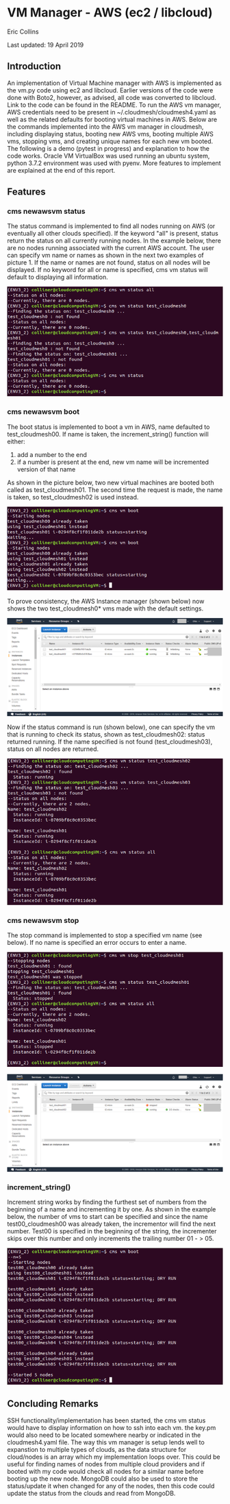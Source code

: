
# VM Manager - AWS (ec2 / libcloud)

Eric Collins

Last updated: 19 April 2019

## Introduction

An implementation of Virtual Machine manager with AWS is implemented as the vm.py code using ec2 and libcloud. Earlier versions of the code were done with Boto2, however, as advised, all code was converted to libcloud. Link to the code can be found in the README. To run the AWS vm manager, AWS credentials need to be present in ~/.cloudmesh/cloudmesh4.yaml as well as the related defaults for booting virtual machines in AWS. Below are the commands implemented into the AWS vm manager in cloudmesh, including displaying status, booting new AWS vms, booting multiple AWS vms, stopping vms, and creating unique names for each new vm booted. The following is a demo (pytest in progress) and explanation to how the code works. Oracle VM VirtualBox was used running an ubuntu system, python 3.7.2 environment was used with pyenv. More features to implement are explained at the end of this report.


## Features

### cms newawsvm status

The status command is implemented to find all nodes running on AWS (or eventually all other clouds specified). If the keyword "all" is present, status return the status on all currently running nodes. In the example below, there are no nodes running associated with the current AWS account. The user can specify vm name or names as shown in the next two examples of picture 1. If the name or names are not found, status on all nodes will be displayed. If no keyword for all or name is specified, cms vm status will default to displaying all information.

![Alt text](report_images/cmsvmdemo_1.png)


### cms newawsvm boot

The boot status is implemented to boot a vm in AWS, name defaulted to test_cloudmesh00. If name is taken, the increment_string() function will either:

1. add a number to the end
2. if a number is present at the end, new vm name will be incremented version of that name

As shown in the picture below, two new virtual machines are booted both called as test_cloudmesh01. The second time the request is made, the name is taken, so test_cloudmesh02 is used instead.

![Alt text](report_images/cmsvmdemo_2.png)

To prove consistency, the AWS Instance manager (shown below) now shows the two test_cloudmesh0* vms made with the default settings.

![Alt text](report_images/cmsvmdemo_3.png)

Now if the status command is run (shown below), one can specify the vm that is running to check its status, shown as test_cloudmesh02: status returned running. If the name specified is not found (test_cloudmesh03), status on all nodes are returned.

![Alt text](report_images/cmsvmdemo_4.png)


### cms newawsvm stop

The stop command is implemented to stop a specified vm name (see below). If no name is specified an error occurs to enter a name.

![Alt text](report_images/cmsvmdemo_5.png)

![Alt text](report_images/cmsvmdemo_6.png)


### increment_string()

Increment string works by finding the furthest set of numbers from the beginning of a name and incrementing it by one. As shown in the example below, the number of vms to start can be specified and since the name test00_cloudmesh00 was already taken, the incrementor will find the next number. Test00 is specified in the beginning of the string, the incrementer skips over this number and only increments the trailing number 01 - > 05.

![Alt text](report_images/cmsvmdemo_7.png)

## Concluding Remarks

SSH functionality/implementation has been started, the cms vm status would have to display information on how to ssh into each vm. the key.pm would also need to be located somewhere nearby or indicated in the cloudmesh4.yaml file. The way this vm manager is setup lends well to expanstion to multiple types of clouds, as the data structure for cloud/nodes is an array which my implementation loops over. This could be useful for finding names of nodes from multiple cloud providers and if booted with my code would check all nodes for a similar name before booting up the new node. MongoDB could also be used to store the status/update it when changed for any of the nodes, then this code could update the status from the clouds and read from MongoDB.


